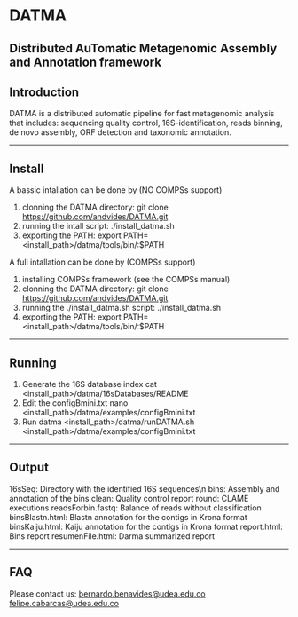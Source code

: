 # DATMA
Distributed AuTomatic Metagenomic Assembly and Annotation framework
---------------------------------------------------------------
Introduction
---------------------------------------------------------------
DATMA is a distributed automatic pipeline for fast metagenomic analysis that includes: sequencing quality control, 16S-identification, reads binning, de novo assembly, ORF detection and taxonomic annotation.

---------------------------------------------------------------
Install
---------------------------------------------------------------
A bassic intallation can be done by (NO COMPSs support)
1. clonning the DATMA directory: 
git clone https://github.com/andvides/DATMA.git
2. running the intall script:
./install_datma.sh 
3. exporting the PATH: 
export PATH=<install_path>/datma/tools/bin/:$PATH

A full intallation can be done by (COMPSs support)
1. installing COMPSs framework (see the COMPSs manual)
2. clonning the DATMA directory: 
git clone https://github.com/andvides/DATMA.git
3. running the ./install_datma.sh script:
./install_datma.sh 
4. exporting the PATH:
export PATH=<install_path>/datma/tools/bin/:$PATH

---------------------------------------------------------------
Running
---------------------------------------------------------------
1. Generate the 16S database index
cat <install_path>/datma/16sDatabases/README
2. Edit the configBmini.txt
nano <install_path>/datma/examples/configBmini.txt
3. Run datma
<install_path>/datma/runDATMA.sh <install_path>/datma/examples/configBmini.txt

---------------------------------------------------------------
Output
---------------------------------------------------------------

16sSeq: Directory with the identified 16S sequences\n
bins: Assembly and annotation of the bins
clean: Quality control report
round: CLAME executions
readsForbin.fastq: Balance of reads without classification
binsBlastn.html: Blastn annotation for the contigs in Krona format
binsKaiju.html: Kaiju annotation for the contigs in Krona format
report.html: Bins report
resumenFile.html: Darma summarized report

---------------------------------------------------------------
FAQ
---------------------------------------------------------------
Please contact us:
bernardo.benavides@udea.edu.co
felipe.cabarcas@udea.edu.co
